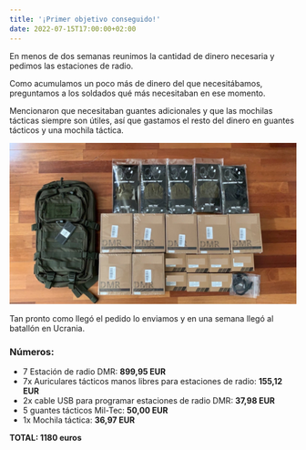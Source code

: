 ```yaml
---
title: '¡Primer objetivo conseguido!'
date: 2022-07-15T17:00:00+02:00
---
```


En menos de dos semanas reunimos la cantidad de dinero necesaria y pedimos las estaciones de radio.

Como acumulamos un poco más de dinero del que necesitábamos, preguntamos a los soldados qué más necesitaban en ese momento.

Mencionaron que necesitaban guantes adicionales y que las mochilas tácticas siempre son útiles, así que gastamos el resto del dinero en guantes tácticos y una mochila táctica.

![Primer gol](./first-goal.jpg 'Ha llegado el pedido')

Tan pronto como llegó el pedido lo enviamos y en una semana llegó al batallón en Ucrania.

### Números:

- 7 Estación de radio DMR: **899,95 EUR**
- 7x Auriculares tácticos manos libres para estaciones de radio: **155,12 EUR**
- 2x cable USB para programar estaciones de radio DMR: **37,98 EUR**
- 5 guantes tácticos Mil-Tec: **50,00 EUR**
- 1x Mochila táctica: **36,97 EUR**

**TOTAL: 1180 euros**
